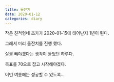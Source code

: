 ```yaml
---
title: 돌잔치
date: 2020-01-12
categories: diary
---
```

작은 친척형네 조카가 2020-01-15에 태어난지 1년이 된다.

그래서 미리 돌잔치를 진행 했다.

살을 뺴야겠다는 생각이 들었던 하루다.

목표를 70으로 잡고 시작해야겠다.

이번 여름에는 성공할 수 있도록...
